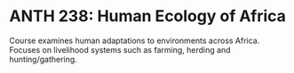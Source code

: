 # ANTH 238: Human Ecology of Africa

Course examines human adaptations to environments across Africa. Focuses on livelihood systems such as farming, herding and hunting/gathering.